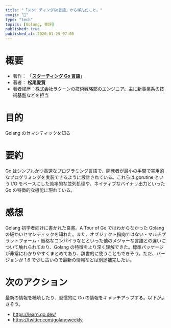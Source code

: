 ```yaml
---
title: "「スターティングGo言語」から学んだこと。"
emoji: "📖"
type: "tech"
topics: [Golang, 書評]
published: true
published_at: 2020-01-25 07:00
---
```


# 概要

- 著作： **「[スターティング Go 言語](https://amzn.to/41Oa6Ie)」**
- 著者： **松尾愛賀**
- 著者経歴：株式会社ラクーンの技術戦略部のエンジニア。主に新事業系の技術基盤などを担当

# 目的

Golang のセマンティックを知る

# 要約

Go はシンプルかつ高速なプログラミング言語で、開発者が最小の手間で実用的なプログラミングを実装できるように設計されている。これらは gorutine という I/O をベースにした効率的な並列処理や、ネイティブなバイナリ出力といった Go の特徴的な機能に現れている。

# 感想

Golang 初学者向けに書かれた良書。A Tour of Go ではわからなかった Golang の細かいセマンティックを知れた。また、オブジェクト指向ではない・マルチプラットフォーム・厳格なコンパイラなどといった他のメジャーな言語との違いについて触れられており、Golang の特徴をより深く理解できた。標準パッケージが非常にわかりやすくまとめてあり、辞書的に使うこともできそう。ただ、バージョンが 1.6 で少し古いので最新の情報などは別途補完したい。

# 次のアクション

最新の情報を補填したり、習慣的に Go の情報をキャッチアップする。以下がよさそう。

- https://learn.go.dev/
- https://twitter.com/golangweekly
